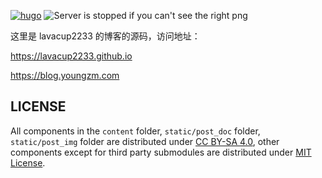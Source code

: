 [![hugo](https://img.shields.io/badge/powered%20by-hugo-orange)](https://gohugo.io/)
![Server is stopped if you can't see the right png](https://lavacup2233.github.io/imgs/running.png)

这里是 lavacup2233 的博客的源码，访问地址：

<https://lavacup2233.github.io>

<https://blog.youngzm.com>

LICENSE
---

All components in the `content` folder, `static/post_doc` folder, `static/post_img` folder are distributed under [CC BY-SA 4.0](https://creativecommons.org/licenses/by-sa/4.0/), other components except for third party submodules are distributed under [MIT License](LICENSE).